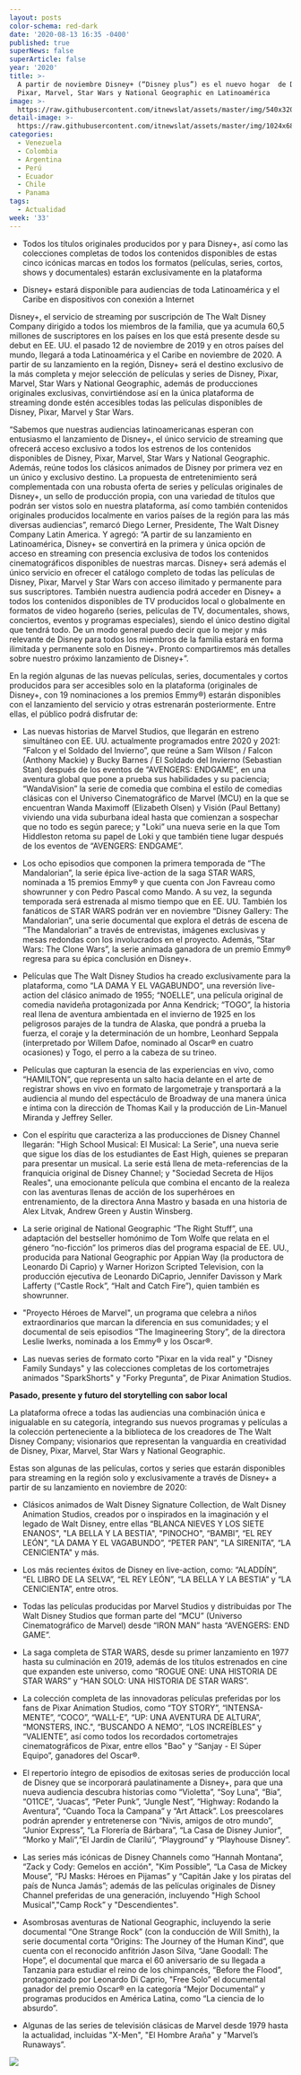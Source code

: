 ```yaml
---
layout: posts
color-schema: red-dark
date: '2020-08-13 16:35 -0400'
published: true
superNews: false
superArticle: false
year: '2020'
title: >-
  A partir de noviembre Disney+ (“Disney plus”) es el nuevo hogar  de Disney,
  Pixar, Marvel, Star Wars y National Geographic en Latinoamérica
image: >-
  https://raw.githubusercontent.com/itnewslat/assets/master/img/540x320/Disney-p.jpg
detail-image: >-
  https://raw.githubusercontent.com/itnewslat/assets/master/img/1024x680/Disney-g.jpg
categories:
  - Venezuela
  - Colombia
  - Argentina
  - Perú
  - Ecuador
  - Chile
  - Panama
tags:
  - Actualidad
week: '33'
---
```

- Todos los títulos originales producidos por y para Disney+, así como las colecciones completas de todos los contenidos disponibles de estas cinco icónicas marcas en todos los formatos (películas, series, cortos, shows y documentales) estarán exclusivamente en la plataforma

- Disney+ estará disponible para audiencias de toda Latinoamérica y el Caribe en dispositivos con conexión a Internet
 
Disney+, el servicio de streaming por suscripción de The Walt Disney Company dirigido a todos los miembros de la familia, que ya acumula 60,5 millones de suscriptores en los países en los que está presente desde su debut en EE. UU. el pasado 12 de noviembre de 2019 y en otros países del mundo, llegará a toda Latinoamérica y el Caribe en noviembre de 2020. A partir de su lanzamiento en la región, Disney+ será el destino exclusivo de la más completa y mejor selección de películas y series de Disney, Pixar, Marvel, Star Wars y National Geographic, además de producciones originales exclusivas, convirtiéndose así en la única plataforma de streaming donde estén accesibles todas las películas disponibles de Disney, Pixar, Marvel y Star Wars.

“Sabemos que nuestras audiencias latinoamericanas esperan con entusiasmo el lanzamiento de Disney+, el único servicio de streaming que ofrecerá acceso exclusivo a todos los estrenos de los contenidos disponibles de Disney, Pixar, Marvel, Star Wars y National Geographic. Además, reúne todos los clásicos animados de Disney por primera vez en un único y exclusivo destino. La propuesta de entretenimiento será complementada con una robusta oferta de series y películas originales de Disney+, un sello de producción propia, con una variedad de títulos que podrán ser vistos solo en nuestra plataforma, así como también contenidos originales producidos localmente en varios países de la región para las más diversas audiencias”, remarcó Diego Lerner, Presidente, The Walt Disney Company Latin America. Y agregó: “A partir de su lanzamiento en Latinoamérica, Disney+ se convertirá en la primera y única opción de acceso en streaming con presencia exclusiva de todos los contenidos cinematográficos disponibles de nuestras marcas. Disney+ será además el único servicio en ofrecer el catálogo completo de todas las películas de Disney, Pixar, Marvel y Star Wars con acceso ilimitado y permanente para sus suscriptores. También nuestra audiencia podrá acceder en Disney+ a todos los contenidos disponibles de TV producidos local o globalmente en formatos de video hogareño (series, películas de TV, documentales, shows, conciertos, eventos y programas especiales), siendo el único destino digital que tendrá todo. De un modo general puedo decir que lo mejor y más relevante de Disney para todos los miembros de la familia estará en forma ilimitada y permanente solo en Disney+. Pronto compartiremos más detalles sobre nuestro próximo lanzamiento de Disney+”.

En la región algunas de las nuevas películas, series, documentales y cortos producidos para ser accesibles solo en la plataforma (originales de Disney+, con 19 nominaciones a los premios Emmy®) estarán disponibles con el lanzamiento del servicio y otras estrenarán posteriormente. Entre ellas, el público podrá disfrutar de:

- Las nuevas historias de Marvel Studios, que llegarán en estreno simultáneo con EE. UU. actualmente programados entre 2020 y 2021: “Falcon y el Soldado del Invierno”, que reúne a Sam Wilson / Falcon (Anthony Mackie) y Bucky Barnes / El Soldado del Invierno (Sebastian Stan) después de los eventos de “AVENGERS: ENDGAME”, en una aventura global que pone a prueba sus habilidades y su paciencia; “WandaVision” la serie de comedia que combina el estilo de comedias clásicas con el Universo Cinematográfico de Marvel (MCU) en la que se encuentran Wanda Maximoff (Elizabeth Olsen) y Visión (Paul Bettany) viviendo una vida suburbana ideal hasta que comienzan a sospechar que no todo es según parece; y "Loki” una nueva serie en la que Tom Hiddleston retoma su papel de Loki y que también tiene lugar después de los eventos de “AVENGERS: ENDGAME”. 

- Los ocho episodios que componen la primera temporada de “The Mandalorian”, la serie épica live-action de la saga STAR WARS, nominada a 15 premios Emmy® y que cuenta con Jon Favreau como showrunner y con Pedro Pascal como Mando. A su vez, la segunda temporada será estrenada al mismo tiempo que en EE. UU. También los fanáticos de STAR WARS podrán ver en noviembre “Disney Gallery: The Mandalorian”, una serie documental que explora el detrás de escena de “The Mandalorian” a través de entrevistas, imágenes exclusivas y mesas redondas con los involucrados en el proyecto. Además, “Star Wars: The Clone Wars”, la serie animada ganadora de un premio Emmy® regresa para su épica conclusión en Disney+.

- Películas que The Walt Disney Studios ha creado exclusivamente para la plataforma, como “LA DAMA Y EL VAGABUNDO”, una reversión live-action del clásico animado de 1955; “NOELLE”, una película original de comedia navideña protagonizada por Anna Kendrick; “TOGO”, la historia real llena de aventura ambientada en el invierno de 1925 en los peligrosos parajes de la tundra de Alaska, que pondrá a prueba la fuerza, el coraje y la determinación de un hombre, Leonhard Seppala (interpretado por Willem Dafoe, nominado al Oscar® en cuatro ocasiones) y Togo, el perro a la cabeza de su trineo. 

- Películas que capturan la esencia de las experiencias en vivo, como “HAMILTON”, que representa un salto hacia delante en el arte de registrar shows en vivo en formato de largometraje y transportará a la audiencia al mundo del espectáculo de Broadway de una manera única e íntima con la dirección de Thomas Kail y la producción de Lin-Manuel Miranda y Jeffrey Seller. 

- Con el espíritu que caracteriza a las producciones de Disney Channel llegarán: "High School Musical: El Musical: La Serie", una nueva serie que sigue los días de los estudiantes de East High, quienes se preparan para presentar un musical. La serie está llena de meta-referencias de la franquicia original de Disney Channel; y "Sociedad Secreta de Hijos Reales", una emocionante película que combina el encanto de la realeza con las aventuras llenas de acción de los superhéroes en entrenamiento, de la directora Anna Mastro y basada en una historia de Alex Litvak, Andrew Green y Austin Winsberg. 

- La serie original de National Geographic “The Right Stuff”, una adaptación del bestseller homónimo de Tom Wolfe que relata en el género “no-ficción” los primeros días del programa espacial de EE. UU., producida para National Geographic por Appian Way (la productora de Leonardo Di Caprio) y Warner Horizon Scripted Television, con la producción ejecutiva de Leonardo DiCaprio, Jennifer Davisson y Mark Lafferty (“Castle Rock”, “Halt and Catch Fire”), quien también es showrunner. 

- "Proyecto Héroes de Marvel", un programa que celebra a niños extraordinarios que marcan la diferencia en sus comunidades; y el documental de seis episodios “The Imagineering Story”, de la directora Leslie Iwerks, nominada a los Emmy® y los Oscar®.

- Las nuevas series de formato corto "Pixar en la vida real" y "Disney Family Sundays" y las colecciones completas de los cortometrajes animados "SparkShorts" y "Forky Pregunta”, de Pixar Animation Studios.

**Pasado, presente y futuro del storytelling con sabor local**

La plataforma ofrece a todas las audiencias una combinación única e inigualable en su categoría, integrando sus nuevos programas y películas a la colección perteneciente a la biblioteca de los creadores de The Walt Disney Company; visionarios que representan la vanguardia en creatividad de Disney, Pixar, Marvel, Star Wars y National Geographic.

Estas son algunas de las películas, cortos y series que estarán disponibles para streaming en la región solo y exclusivamente a través de Disney+ a partir de su lanzamiento en noviembre de 2020: 

- Clásicos animados de Walt Disney Signature Collection, de Walt Disney Animation Studios, creados por o inspirados en la imaginación y el legado de Walt Disney, entre ellas “BLANCA NIEVES Y LOS SIETE ENANOS", "LA BELLA Y LA BESTIA", "PINOCHO", “BAMBI”, “EL REY LEÓN”, "LA DAMA Y EL VAGABUNDO”, “PETER PAN”, "LA SIRENITA”, “LA CENICIENTA" y más. 

- Los más recientes éxitos de Disney en live-action, como: “ALADDÍN”, “EL LIBRO DE LA SELVA”, “EL REY LEÓN”, “LA BELLA Y LA BESTIA” y “LA CENICIENTA”, entre otros. 

- Todas las películas producidas por Marvel Studios y distribuidas por The Walt Disney Studios que forman parte del “MCU” (Universo Cinematográfico de Marvel) desde “IRON MAN” hasta “AVENGERS: END GAME”. 

- La saga completa de STAR WARS, desde su primer lanzamiento en 1977 hasta su culminación en 2019, además de los títulos estrenados en cine que expanden este universo, como “ROGUE ONE: UNA HISTORIA DE STAR WARS” y “HAN SOLO: UNA HISTORIA DE STAR WARS”. 

- La colección completa de las innovadoras películas preferidas por los fans de Pixar Animation Studios, como “TOY STORY”, “INTENSA-MENTE”, “COCO”, “WALL-E”, “UP: UNA AVENTURA DE ALTURA”, “MONSTERS, INC.", “BUSCANDO A NEMO”, “LOS INCREÍBLES” y “VALIENTE”, así como todos los recordados cortometrajes cinematográficos de Pixar, entre ellos "Bao" y “Sanjay - El Súper Equipo”, ganadores del Oscar®.

- El repertorio íntegro de episodios de exitosas series de producción local de Disney que se incorporará paulatinamente a Disney+, para que una nueva audiencia descubra historias como “Violetta”, “Soy Luna”, “Bia”, “O11CE”, “Juacas”, “Peter Punk”, “Jungle Nest”, “Highway: Rodando la Aventura”, “Cuando Toca la Campana” y “Art Attack”. Los preescolares podrán aprender y entretenerse con “Nivis, amigos de otro mundo”, “Junior Express”, “La Florería de Bárbara”, “La Casa de Disney Junior”, “Morko y Mali”,“El Jardín de Clarilú”, “Playground” y “Playhouse Disney”.

- Las series más icónicas de Disney Channels como “Hannah Montana”, “Zack y Cody: Gemelos en acción", "Kim Possible”, “La Casa de Mickey Mouse”, “PJ Masks: Héroes en Pijamas” y “Capitán Jake y los piratas del país de Nunca Jamás”; además de las películas originales de Disney Channel preferidas de una generación, incluyendo "High School Musical","Camp Rock” y "Descendientes". 

- Asombrosas aventuras de National Geographic, incluyendo la serie documental “One Strange Rock” (con la conducción de Will Smith), la serie documental corta “Origins: The Journey of the Human Kind”, que cuenta con el reconocido anfitrión Jason Silva, “Jane Goodall: The Hope”, el documental que marca el 60 aniversario de su llegada a Tanzania para estudiar el reino de los chimpancés, “Before the Flood”, protagonizado por Leonardo Di Caprio, "Free Solo” el documental ganador del premio Oscar® en la categoría “Mejor Documental” y programas producidos en América Latina, como “La ciencia de lo absurdo”. 

- Algunas de las series de televisión clásicas de Marvel desde 1979 hasta la actualidad, incluidas "X-Men", "El Hombre Araña" y "Marvel’s Runaways”.

<img src="https://tracker.metricool.com/c3po.jpg?hash=56f88a41e39ab42c063cc51676587a04"/>